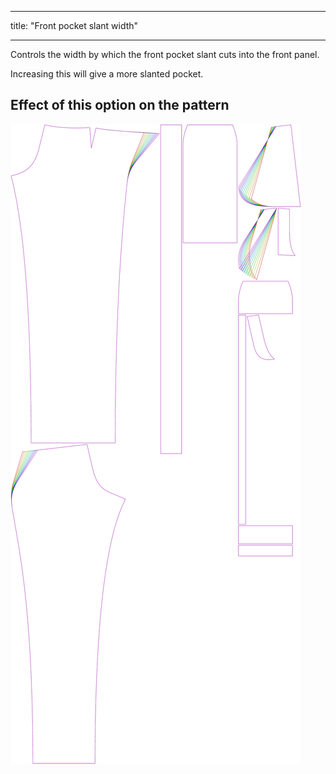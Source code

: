 ***

title: "Front pocket slant width"

***

Controls the width by which the front pocket slant cuts into the front panel.

Increasing this will give a more slanted pocket.

## Effect of this option on the pattern

![This image shows the effect of this option by superimposing several variants that have a different value for this option](charlie_frontpocketslantwidth_sample.svg "Effect of this option on the pattern")
